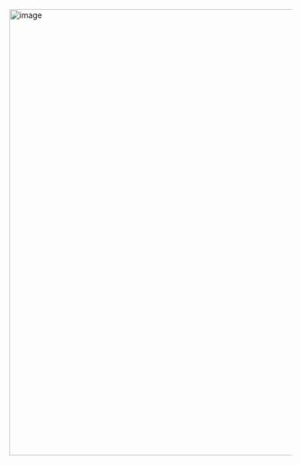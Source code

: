 <img width="1430" height="797" alt="image" src="https://github.com/user-attachments/assets/307bd233-b9d5-4cc3-a262-e136500fcbb6" />
